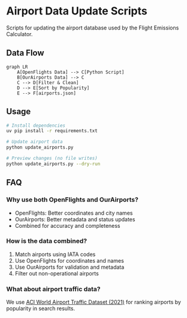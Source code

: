 # Airport Data Update Scripts

Scripts for updating the airport database used by the Flight Emissions Calculator.

## Data Flow

```mermaid
graph LR
    A[OpenFlights Data] --> C[Python Script]
    B[OurAirports Data] --> C
    C --> D[Filter & Clean]
    D --> E[Sort by Popularity]
    E --> F[airports.json]
```

## Usage

```bash
# Install dependencies
uv pip install -r requirements.txt

# Update airport data
python update_airports.py

# Preview changes (no file writes)
python update_airports.py --dry-run
```

## FAQ

### Why use both OpenFlights and OurAirports?
- OpenFlights: Better coordinates and city names
- OurAirports: Better metadata and status updates
- Combined for accuracy and completeness

### How is the data combined?
1. Match airports using IATA codes
2. Use OpenFlights for coordinates and names
3. Use OurAirports for validation and metadata
4. Filter out non-operational airports

### What about airport traffic data?
We use [ACI World Airport Traffic Dataset (2021)](https://aci.aero/2022/07/25/final-data-released-top-20-busiest-airports-confirmed/) for ranking airports by popularity in search results.
